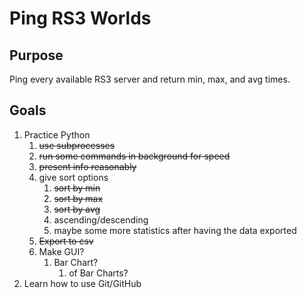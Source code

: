 # Ping RS3 Worlds
## Purpose
Ping every available RS3 server and return min, max, and avg times.

## Goals
1. Practice Python
    1. ~~use subprocesses~~
    2. ~~run some commands in background for speed~~
    3. ~~present info reasonably~~
    4. give sort options
        1. ~~sort by min~~
        2. ~~sort by max~~
        3. ~~sort by avg~~
        4. ascending/descending
        5. maybe some more statistics after having the data exported
    5. ~~Export to csv~~
    6. Make GUI?
        1. Bar Chart?
            1. of Bar Charts?
2. Learn how to use Git/GitHub

